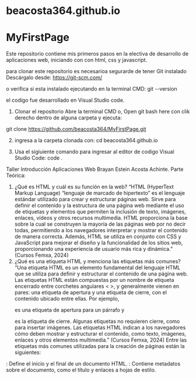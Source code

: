# beacosta364.github.io

# MyFirstPage

Este repositorio contiene mis primeros pasos en la electiva de desarrollo de aplicaciones web, iniciando con con html, css y javascript. 

para clonar este repositorio es necesarioa segurarde de tener Git instalado
Descárgalo desde: https://git-scm.com/

o verifica si esta instalado ejecutando en la terminal CMD:  git --version

el codigo fue desarrollado en Visual Studio code.

1. Clonar el repositorio
Abre la terminal CMD o, Open git bash here con clik derecho dentro de alguna carpeta y ejecuta:

git clone https://github.com/beacosta364/MyFirstPage.git


2. ingresa a la carpeta clonada con: cd beacosta364.github.io

3.  Usa el sigiuiente comando para ingresar al editor de codigo Visual Studio Code:  code .




Taller Introducción Aplicaciones Web
Brayan Estein Acosta Achinte.
Parte Teórica:
1. ¿Qué es HTML y cuál es su función en la web?
“HTML (HyperText Markup Language) “lenguaje de marcado de hipertexto” es el lenguaje estándar utilizado para crear y estructurar páginas web. Sirve para definir el contenido y la estructura de una página web mediante el uso de etiquetas y elementos que permiten la inclusión de texto, imágenes, enlaces, vídeos y otros recursos multimedia. HTML proporciona la base sobre la cual se construyen la mayoría de las páginas web por no decir todas, permitiendo a los navegadores interpretar y mostrar el contenido de manera correcta. Además, HTML se utiliza en conjunto con CSS y JavaScript para mejorar el diseño y la funcionalidad de los sitios web, proporcionando una experiencia de usuario más rica y dinámica.” (Cursos Femxa, 2024)
2. ¿Qué es una etiqueta HTML y menciona las etiquetas más comunes?
“Una etiqueta HTML es un elemento fundamental del lenguaje HTML que se utiliza para definir y estructurar el contenido de una página web. Las etiquetas HTML están compuestas por un nombre de etiqueta encerrado entre corchetes angulares < >, y generalmente vienen en pares: una etiqueta de apertura y una etiqueta de cierre, con el contenido ubicado entre ellas. Por ejemplo, <p> es una etiqueta de apertura para un párrafo y </p> es la etiqueta de cierre. Algunas etiquetas no requieren cierre, como <img> para insertar imágenes. Las etiquetas HTML indican a los navegadores cómo deben mostrar y estructurar el contenido, como texto, imágenes, enlaces y otros elementos multimedia.” (Cursos Femxa, 2024)
Entre las etiquetas más comunes utilizadas para la creación de páginas están la siguientes:
<html>: Define el inicio y el final de un documento HTML.
<head>: Contiene metadatos sobre el documento, como el título y enlaces a hojas de estilo.
<title>: Especifica el título de la página que aparece en la pestaña del navegador.
<body>: Contiene el contenido visible de la página, como texto, imágenes y enlaces.
<h1> a <h6>: Encabezados de diferentes niveles, siendo <h1> el más importante.
<p>: Define un párrafo de texto.
<a>: Crea un enlace a otra página o recurso.
<img>: Inserta una imagen en la página.
3. ¿Qué es un atributo de una etiqueta HTML y menciona los más comunes?
“Los atributos en el lenguaje de marcado de hipertexto (HTML), son elementos que permiten incorporar características adicionales al agregarlas a las etiquetas HTML para modificar su comportamiento o apariencia. Son como pequeños ajustes que le permiten personalizar cómo se muestra un elemento en la página web.

Los atributos se colocan en las etiquetas HTML y generalmente constan de un nombre y un valor, separados por un signo igual (=).”
•	"class" y "id": Asignan clases e identificadores a elementos para aplicar estilos o referenciar en CSS y JavaScript.
•	style: Permite aplicar estilos en línea directamente al elemento.
•	"src" y "alt" (en elementos <img>): src especifica la fuente de la imagen, mientras que alt proporciona texto alternativo para accesibilidad.
•	href (en elementos <a>): Especifica la URL de destino para un enlace.
•	"width" y "height" (en elementos <img>): Ajustan el ancho y la altura de una imagen.
•	"colspan" y "rowspan" (en celdas de tablas): Combina celdas en tablas, especificando el número de columnas o filas que debe abarcar.
•	"placeholder" (en campos de entrada de formularios): Proporciona un texto de ejemplo dentro del campo de entrada.
•	"disabled" (en botones u otros elementos): Desactiva la interactividad del elemento.
•	"value" (en campos de entrada de formularios): Define un valor predeterminado para el campo de entrada.
•	name (en campos de entrada de formularios): Define el nombre del campo de entrada. Es importante para enviar datos a través de formularios.
•	type (en campos de entrada de formularios): Especifica el tipo de campo de entrada, como texto, contraseña, checkbox, etc.
•	checked (en campos de entrada tipo checkbox o radio): Indica que un elemento checkbox o radio debe estar marcado por defecto.
•	readonly (en campos de entrada de formularios): Hace que un campo de entrada sea de solo lectura, el usuario no puede editarlo.
•	required (en campos de entrada de formularios): Obliga al usuario a completar el campo antes de enviar el formulario.
Estos atributos desempeñan funciones clave en la personalización y funcionalidad de las páginas web.   (APINEM, 2024). 
4. ¿Qué es CSS y cómo se utiliza para el diseño web?
“CSS son las siglas en inglés para «hojas de estilo en cascada» (Cascading Style Sheets). Básicamente, es un lenguaje que maneja el diseño y presentación de las páginas web, es decir, cómo lucen cuando un usuario las visita. Funciona junto con el lenguaje HTML que se encarga del contenido básico de los sitios.
Se les denomina hojas de estilo «en cascada» porque puedes tener varias y una de ellas con las propiedades heredadas (o «en cascada») de otras.
Sirve para crear reglas para decirle a tu sitio web cómo quieres mostrar la información y guardar los comandos para elementos de estilo (como fuentes, colores, tamaños, etc.) separados de los que configuran el contenido.

Además, puedes crear formatos específicos útiles para comunicar tus ideas y producir experiencias más agradables, en el aspecto visual, para los usuarios del sitio web.” (HubSpot, 2024).
5. ¿Qué es una propiedad en CSS y menciona las propiedades más comunes?
	“las propiedades en CSS son estilos que se emplean en los selectores que especifican los profesionales. En CSS se escriben antes los valores que los conjuntos de reglas y se separan de los valores de las propiedades mediante dos puntos. 
Diferentes selectores y elementos en HTML tienen distintas propiedades asignadas en CSS. Algunas de ellas son universales y se pueden usar en todo tipo de selectores mientras que otras tan solo funcionan con elementos específicos y en determinadas condiciones.” (Tokio School, 2024).
•	color – Define el color del texto de un elemento.
•	font-size – Establece el tamaño del texto.
•	font-family – Permite elegir la fuente del texto.
•	text-align – Alinea el texto (izquierda, centro, derecha, justificado).
•	background-color – Cambia el color de fondo del elemento.
•	width y height – Determinan el ancho y alto del elemento.
•	margin – Agrega espacio exterior alrededor del elemento.
•	padding – Agrega espacio interno dentro del elemento.
•	border – Agrega un borde alrededor del elemento.
•	display – Controla cómo se muestra el elemento (block, inline, none, etc.).
•	position – Define la posición del elemento en la página (relative, absolute, fixed, etc.).
•	overflow – Controla cómo manejar el contenido que se desborda de su contenedor.
•	z-index – Define qué elementos se colocan encima de otros.
•	opacity – Controla la transparencia del elemento.
•	box-shadow – Agrega sombras alrededor del elemento.
(MGPanel, 2024).

6. ¿Qué es un selector en CSS y cuales tipos existen?
	En CSS, un selector es un patrón que identifica uno o más elementos HTML a los que se les aplicarán estilos específicos. “Un selector CSS es la primera parte de una regla CSS. Es un patrón de elementos y otros términos que indican al navegador qué elementos HTML se seleccionan para aplicarles una regla que incluye los valores de las propiedades CSS. El elemento o los elementos seleccionados por el selector se denominan sujeto del selector.” (Mozilla Developer Network, 2024)
A.	Selector universal (*): Selecciona todos los elementos de la página.
B.	Selector de tipo o etiqueta (elemento): Aplica estilos a todas las etiquetas HTML de un mismo tipo.
C.	Selector de clase (.nombre-clase): Aplica estilos a los elementos que tengan una clase específica.
D.	Selector de ID (#id): Aplica estilos a un único elemento con un identificador (id).
E.	Selector de atributo ([atributo]): Aplica estilos a los elementos que tienen un atributo específico.
F.	Selector descendiente (elemento1 elemento2): Aplica estilos a los elementos dentro de otro elemento.
G.	Selector hijo (elemento1 > elemento2): Selecciona solo los elementos que son hijos directos de otro.
H.	Selector adyacente (elemento1 + elemento2): Selecciona el primer elemento que sigue inmediatamente a otro.
I.	Selector de hermano general (elemento1 ~ elemento2): Selecciona todos los elementos hermanos de un mismo tipo después de otro.
(ENIUN, 2024).
7. ¿Qué es JavaScript y cómo añade la interactividad a las páginas web?
“JavaScript es un lenguaje de programación esencial para el desarrollo web, conocido por su capacidad para crear contenido dinámico e interactivo. Es un lenguaje de programación interpretado, ligero y dinámico que se utiliza principalmente para crear contenido interactivo y dinámico en páginas web. Es uno de los lenguajes esenciales en el desarrollo web junto con HTML y CSS.”   (APINEM, 2024).
“JavaScript le permite agregar elementos interactivos a su sitio web, como botones, formularios, controles deslizantes y menús. Estos elementos interactivos mejoran la participación del usuario y hacen que el sitio web sea más fácil de usar.” (FasterCapital, 2024).
Las tareas típicas de JavaScript en el front-end incluyen:
-	Validación de formularios: Verificar que los datos ingresados por el usuario en los formularios sean correctos antes de enviarlos al servidor.
-	Manipulación del DOM: Agregar, eliminar o modificar elementos HTML en la página web dinámicamente para actualizar la interfaz de usuario.
-	Manejo de eventos e interactivad en tiempo real: Capturar y responder a eventos del usuario, como clics de ratón, pulsaciones de teclas y desplazamientos de scroll.
-	Animaciones y efectos visuales: Crear animaciones suaves y efectos visuales atractivos para mejorar la experiencia del usuario.
-	Comunicación con servidores: Realizar solicitudes HTTP asíncronas (AJAX) para cargar datos o interactuar con servicios web sin necesidad de recargar toda la página.
(WebAquí, 2024).
8. ¿Cuáles son los tipos de datos primitivos en Javascript?
“En JavaScript hay 6 tipos de datos primitivos: string, number, bigint, boolean, undefined y symbol. También hay null, que aparentemente es primitivo, pero de hecho es un caso especial para cada Object: y cualquier tipo estructurado se deriva de null por la Cadena de prototipos.
La mayoría de las veces, un valor primitivo se representa directamente en el nivel más bajo de la implementación del lenguaje.
Todos los primitivos son inmutables, es decir, no se pueden modificar.” (Mozilla Developer Network, 2024).
string: Representa cadenas de texto.
number: Representa valores numéricos, tanto enteros como de punto flotante.
bigint: Permite representar números enteros de tamaño arbitrario, más allá del límite de Number.
boolean: Representa valores lógicos, true o false.
undefined: Indica que una variable ha sido declarada pero no se le ha asignado un valor.
symbol: Representa identificadores únicos e inmutables, útiles para propiedades de objetos que necesitan ser únicas.
null: Representa la ausencia intencional de cualquier valor u objeto. 
9. ¿Cómo funcionan las estructuras de control de flujo como if, else, switch y bucles en
Javascript?
“Las estructuras de control de flujo, son instrucciones que nos permiten evaluar si se puede cumplir una condición o no, incluso nos puede ayudar a evaluarla n cantidad de veces.
Los condicionales if, else, nos permiten evaluar si una condición cumple o no con lo que estemos evaluando. Su sintaxis es muy sencilla, podemos evaluar si la condición es verdadera o falsa. Incluso añadir una condición intermedia en el caso de que no se cumpla la primera condición y se deban evaluar más.”
If (condición){…}else{…}

“Switch permite evaluar una expresión e intenta igual el valor de esa expresión a una etiqueta llamada case, que es el caso a evaluar. En el caso de que la condición se cumpla o lo que tiene el case, se ejecuta la sentencia que este en ese caso.”  (Marely, 2024).
En el switch se usa una sentencia llamada “break”, esta nos permite salir de la condición que se está evaluando.


switch(tipoFruta) {
    case "Naranjas":
        console.log("Las Naranjas cuestan $5");
        break;
    case "Manzanas":
        console.log("Las Manzanas cuestan $10");
        break;
    case "Fresas":
        console.log("Las Fresas cuestan $15");
        break;
    default:
        console.log("Disculpa, no tenemos ese tipo de fruta: ", tipoFruta);
        break;
}
“Los bucles o loops:
Se le pueden llamar, ciclos, bucles o loops, en ellos se evalúa una condición n veces hasta que esta se cumpla. En estos podemos encontrar los for, while, entre otros. (Marely, 2024).
For:
Un bucle for se repite como mencione hasta que la condición que se está evaluando se cumpla.
While:
Ejecuta una sentencia mientras la condición que se esté evaluando sea verdadera.” (Marely, 2024).

10. ¿Por qué es importante usar nombres significativos para variables y métodos?
	Los nombres de variables juegan un papel esencial en la claridad y la comprensión del código.
“Claridad: un nombre de variable descriptivo comunica el propósito y el contenido de la variable de manera clara. Esto facilita la comprensión del código, tanto para ti como para otros desarrolladores que puedan trabajar en él.
Mantenibilidad: un código con nombres de variables significativos es más fácil de mantener y actualizar en el futuro. Cuando regreses a tu código después de un tiempo, podrás recordar más fácilmente lo que hace cada variable.
Colaboración: en proyectos colaborativos, los nombres de variables significativos son esenciales para que los miembros del equipo comprendan el código de los demás y colaboren de manera eficiente.
Prevención de errores: nombres confusos o ambiguos de variables pueden llevar a errores difíciles de rastrear. Un buen nombre de variable reduce la probabilidad de cometer errores.
Legibilidad del código: un código con nombres de variables significativos es más legible y más fácil de seguir. Esto acelera la depuración y mejora la calidad general del código.
Comunicación efectiva: los nombres de variables bien elegidos actúan como una forma de comunicación entre los desarrolladores. Ayudan a transmitir la intención del programador y a evitar malentendidos.
Facilita el aprendizaje: cuando los desarrolladores novatos estudian código bien nombrado, pueden aprender más rápido y comprender los conceptos con mayor facilidad.” (KeepCoding, 2024).

11. ¿Qué es una variable de entorno y por qué son importantes para Javascript o la
programación en general?
Las variables de entorno permiten configurar aplicaciones sin necesidad de cambiar el código. Separan los datos externos de la lógica de la aplicación
Las variables de entorno son valores nombrados dinámicos que pueden afectar cómo se comportan los procesos en ejecución en una computadora. Algunas propiedades clave de las variables de entorno son: 
Nombradas: Tienen nombres descriptivos como APP_MODE y DB_URL.
Externas: Los valores se establecen fuera del código de la aplicación a través de archivos, líneas de comandos y sistemas.
Dinámicas: Pueden actualizar variables sin reiniciar aplicaciones.
Configuradas: El código depende de variables, pero no las define.
Desacopladas: No es necesario modificar las configuraciones de código una vez que se establecen las variables.   (DreamHost, 2024).
12. ¿Qué son las herramientas de desarrollo de Chrome y cómo se accede a ellas?
“Las Herramientas para desarrolladores de Chrome son un conjunto de herramientas para desarrolladores web que están integradas directamente en el navegador Google Chrome. Herramientas para desarrolladores te permite editar páginas sobre la marcha y diagnosticar problemas con rapidez, lo que te ayuda a crear mejores sitios web en menos tiempo.” (Google Developers, 2024). 
Cómo acceder a las Herramientas para desarrolladores de Chrome:
Usando el menú contextual: Haz clic derecho en cualquier parte de la página web y selecciona "Inspeccionar" o "Inspeccionar elemento".
Atajos de teclado: En Windows/Linux: presiona Ctrl + Shift + I.
En macOS: presiona Cmd + Option + I.
Desde el menú de Chrome: Haz clic en el ícono de tres puntos verticales en la esquina superior derecha del navegador.
Selecciona "Más herramientas" y luego "Herramientas para desarrolladores".
Una vez abiertas, las Herramientas para desarrolladores ofrecen diversas pestañas y paneles que permiten inspeccionar el HTML y CSS de la página, depurar JavaScript, analizar el rendimiento.
13. ¿Qué se puede hacer en el panel "Elements" de las herramientas de desarrollo?
El panel "Elements" de las Herramientas para desarrolladores de Chrome es una herramienta clave para inspeccionar y modificar en tiempo real la estructura y estilo de una página web. Permite interactuar con el HTML y CSS, facilitando la depuración y diseño. Sus funciones incluyen la inspección del DOM para explorar la jerarquía de los elementos HTML, la edición en vivo del HTML y CSS, y la visualización de estilos aplicados, lo que ayuda a identificar conflictos de diseño. Además, permite simular la visualización en dispositivos móviles y depurar eventos y scripts mediante la consola.
14. ¿Cómo se utiliza el panel "Console" de las herramientas de desarrollo y para qué es
útil?
El panel "Console" de las Herramientas para desarrolladores de Chrome es esencial para interactuar con el código JavaScript de una página web. Permite registrar mensajes, ejecutar comandos y depurar el comportamiento de la página en tiempo real. Sus funciones principales incluyen el registro de mensajes mediante métodos como console.log(), console.error() y console.warn(), la ejecución interactiva de código JavaScript, la depuración de errores con detalles sobre el tipo y ubicación del problema, y la inspección de objetos y variables en tiempo real. Es una herramienta para facilitar la depuración y análisis del código. Se puede acceder mediante atajos de teclado o desde el menú de Chrome.
15. ¿Qué información se puede obtener del panel "Network" y por qué es importante?
El panel "Network" de las Herramientas para desarrolladores de Chrome es esencial para analizar la actividad de red de una página web, permitiendo inspeccionar solicitudes y respuestas de recursos para mejorar el rendimiento y optimizar la carga de la página. Muestra una lista de todas las solicitudes de recursos (HTML, CSS, JavaScript, imágenes, fuentes, etc.) y proporciona detalles como encabezados HTTP, tiempos de carga, tamaño de los recursos y el contenido de las respuestas. También ofrece herramientas para filtrar solicitudes, buscar recursos específicos y simular diferentes condiciones de red. Es crucial para diagnosticar problemas de rendimiento, optimizar recursos y verificar la integridad de los recursos cargados.

Fuentes bibliográficas 
Cursos Femxa. (2024). Qué es HTML y para qué sirve. Recuperado de https://www.cursosfemxa.es/blog/estudiar-html
APINEM. (2024). Atributos HTML. Recuperado de https://www.apinem.com/atributos-html/
HubSpot. (2024). ¿Qué es CSS y cómo se utiliza? Recuperado de https://blog.hubspot.es/website/que-es-css
Tokio School. (2024). Propiedades CSS. Recuperado de https://www.tokioschool.com/noticias/propiedades-css/
MGPanel. (2024). ¿Conoces cuáles son las propiedades más utilizadas en CSS? Recuperado de https://blog.mgpanel.org/post/-conoces-cuales-son-las-propiedades-mas-utilizadas-en-css-
Mozilla Developer Network (MDN). (2024). Selectores básicos en CSS. Recuperado de https://developer.mozilla.org/es/docs/Learn_web_development/Core/Styling_basics/Basic_selectors
ENIUN. (2024). Selectores CSS: Tipos y usos. Recuperado de https://www.eniun.com/selectores-css-tipos/
APINEM. (2024). ¿Qué es JavaScript, para qué sirve y cómo funciona? Recuperado de https://www.apinem.com/que-es-javascript-para-que-sirve-y-como-funciona/
FasterCapital. (2024). Libera el poder de JavaScript y crea sitios web interactivos. Recuperado de https://fastercapital.com/es/contenido/Libera-el-poder-de-javascript-y-crea-sitios-web-interactivos.html
WebAquí. (2024). ¿Qué es JavaScript? Recuperado de https://webaqui.com/que-es-javascript/
Mozilla Developer Network (MDN). (2024). Tipo de datos primitivos en JavaScript. Recuperado de https://developer.mozilla.org/es/docs/Glossary/Primitive
Marely, V. (2024). Estructuras de control de flujo en JavaScript. Recuperado de https://vanessamarely.medium.com/estructuras-de-control-de-flujo-en-javascript-c848337a5c02
KeepCoding. (2024). Nombrar variables significativas: ejemplos. Recuperado de https://keepcoding.io/blog/nombrar-variables-significativas-ejemplos/
DreamHost. (2024). Variables de entorno: Guía para principiantes. Recuperado de https://www.dreamhost.com/blog/es/variables-entorno-guia-principiantes/
Google Developers. (2024). Herramientas para desarrolladores de Chrome (Chrome DevTools). Recuperado de https://developer.chrome.com/docs/devtools?hl=es-419
